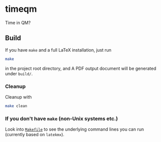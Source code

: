 # timeqm
Time in QM?

## Build
If you have `make` and a full LaTeX installation, just run
```bash
make
```
in the project root directory, and A PDF output document will be generated
under `build/`.

### Cleanup
Cleanup with
```bash
make clean
```

### If you don't have `make` (non-Unix systems etc.)
Look into [`Makefile`](Makefile) to see the underlying command lines you can run (currently based on `latekmx`).
